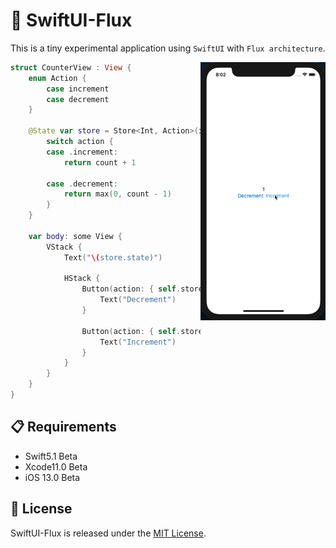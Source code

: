 # :rocket: SwiftUI-Flux
This is a tiny experimental application using `SwiftUI` with `Flux architecture`.  

<img src="./assets/sample.gif" width=200 align=right>

```swift
struct CounterView : View {
    enum Action {
        case increment
        case decrement
    }

    @State var store = Store<Int, Action>(initial: 0) { count, action in
        switch action {
        case .increment:
            return count + 1

        case .decrement:
            return max(0, count - 1)
        }
    }

    var body: some View {
        VStack {
            Text("\(store.state)")

            HStack {
                Button(action: { self.store.dispatch(action: .decrement) }) {
                    Text("Decrement")
                }

                Button(action: { self.store.dispatch(action: .increment) }) {
                    Text("Increment")
                }
            }
        }
    }
}
```

## :clipboard: Requirements
- Swift5.1 Beta
- Xcode11.0 Beta
- iOS 13.0 Beta

## :memo: License

SwiftUI-Flux is released under the [MIT License](./LICENSE).
